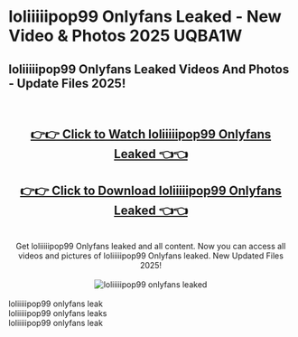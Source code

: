 # loliiiiipop99 Onlyfans Leaked - New Video & Photos 2025 UQBA1W

<h2>loliiiiipop99 Onlyfans Leaked Videos And Photos - Update Files 2025!</h2>
<br>
<div align="center">
<h2><a href="https://ulove.online/aps_389" rel="nofollow">👉👉 Click to Watch loliiiiipop99 Onlyfans Leaked 👈👈</a></h2>
<h2><a href="https://ulove.online/aps_389" rel="nofollow">👉👉 Click to Download loliiiiipop99 Onlyfans Leaked 👈👈</a></h2>
<br>
Get loliiiiipop99 Onlyfans leaked and all content. Now you can access all videos and pictures of loliiiiipop99 Onlyfans leaked. New Updated Files 2025!
<br>
<br>
<a href="https://ulove.online/aps_389" rel="nofollow" data-target="animated-image.originalLink"><img src="https://i.imgur.com/dJHk4Zq.gif)" alt="loliiiiipop99 onlyfans leaked" style="max-width: 100%; display: inline-block;" data-target="animated-image.originalImage"></a>
</div>
<br>
loliiiiipop99 onlyfans leak<br>
loliiiiipop99 onlyfans leaks<br>
loliiiiipop99 onlyfans leak